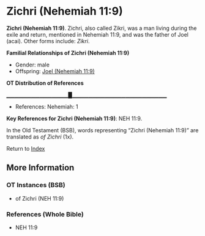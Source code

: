 # Zichri (Nehemiah 11:9)
**Zichri (Nehemiah 11:9)**. 
Zichri, also called Zikri, was a man living during the exile and return, mentioned in Nehemiah 11:9, and was the father of Joel (acai). 
Other forms include: 
*Zikri*. 




**Familial Relationships of Zichri (Nehemiah 11:9)**


* Gender: male
* Offspring: [Joel (Nehemiah 11:9)](Joel.13.md)


**OT Distribution of References**

▁▁▁▁▁▁▁▁▁▁▁▁▁▁▁█▁▁▁▁▁▁▁▁▁▁▁▁▁▁▁▁▁▁▁▁▁▁▁
* References: Nehemiah: 1



**Key References for Zichri (Nehemiah 11:9)**: 
NEH 11:9. 


In the Old Testament (BSB), words representing “Zichri (Nehemiah 11:9)” are translated as 
*of Zichri* (1x). 




Return to [Index](00-Index.md)

## More Information

### OT Instances (BSB)

* of Zichri (NEH 11:9)



### References (Whole Bible)

* NEH 11:9



